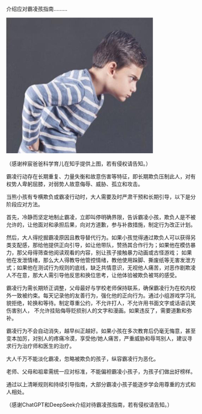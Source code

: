 介绍应对霸凌孩指南.........


![介绍应对霸凌孩指南](https://github.com/ywangnccu/ywang/blob/main/images/Bullying1.jpg)

（感谢梓宸爸爸科学育儿在知乎提供上图，若有侵权请告知。）

霸凌行动存在长期重复、力量失衡和故意伤害等特征，即长期欺负压制此人，对有权势人卑躬屈膝，对弱势人故意侮辱、威胁、孤立和攻击。

当熊小孩有专横欺负或霸凌行动时，大人需要及时严肃干预和长期引导，以下是分阶段应对方法。

首先，冷静而坚定地制止霸凌，立即叫停明确界限，告诉霸凌小孩，欺负人是不被允许的，让他面对和承担后果，向对方道歉，参与补救措施，制定行为改正计划。

然后，大人得挖掘霸凌原因且教导替代行为。如果小孩觉得通过欺负人可以获得另类支配感，那给他提供正向引导，如让他带队，赞扬其合作行为；如果他在模仿暴力，那父母得筛查他阅读观看的内容，别让孩子接触暴力动画或古怪游戏；
如果他在发泄情绪，那么大人得教导他管控情绪，教他使用跺脚、撕废纸等无害发泄方式；如果他在测试行为规则的底线，缺乏共情意识，无视他人痛苦，对恶作剧欺凌人不在意，那大人需引导他反思和换位思考，让他体验被欺负被骂的感受。

霸凌行为需长期矫正调整，父母最好与学校老师保持联系，确保霸凌行为在校内校外一致被约束。每天记录他的友善行为，强化他的正向行为。通过小组游戏学习礼貌拒绝，轮换和等待。制定尊重公约，不允许打人，不允许用书面文字或话语讥笑伤害别人，
不允许挂贴侮辱贬损别人的文字和漫画。如果违反了，需要道歉和弥补。

霸凌行为不会自动消失，越早纠正越好。如果小孩在多次教育后仍毫无悔意，甚至变本加厉，对别人的疼痛冷漠，享受他/她人痛苦，严重威胁和辱骂别人，建议寻求行为治疗师和医生的治疗。

大人千万不能淡化霸凌，忽略被欺负的孩子，纵容霸凌行为恶化。

老师、父母和祖辈需统一应对标准，不能偏袒霸凌小孩子，为孩子们做出好榜样。

通过以上清晰规则和持续引导指南，大部分霸凌小孩子能逐步学会用尊重的方式和人相处。

（感谢ChatGPT和DeepSeek介绍对待霸凌孩指南，若有侵权请告知。）
